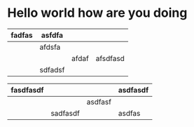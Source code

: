 Hello world how are you doing
=============================

| fadfas | asfdfa |  |  |
| --- | --- | --- | --- |
|  | afdsfa |  |  |
|  |  | afdaf | afsdfasd |
|  | sdfadsf |  |  |

| fasdfasdf |  |  | asdfasdf |
| --- | --- | --- | --- |
|  |  | asdfasf |  |
|  | sadfasdf |  | asdfas |
